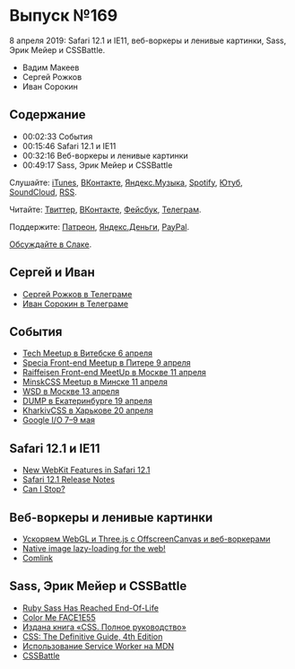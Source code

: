 # Выпуск №169

8 апреля 2019: Safari 12.1 и IE11, веб-воркеры и ленивые картинки, Sass, Эрик Мейер и CSSBattle.

- Вадим Макеев
- Сергей Рожков
- Иван Сорокин

## Содержание

- 00:02:33 События
- 00:15:46 Safari 12.1 и IE11
- 00:32:16 Веб-воркеры и ленивые картинки
- 00:49:17 Sass, Эрик Мейер и CSSBattle

Слушайте: [iTunes](https://itunes.apple.com/podcast/id1080500016), [ВКонтакте](https://vk.com/podcasts-32017543), [Яндекс.Музыка](https://music.yandex.ru/album/6245956), [Spotify](https://open.spotify.com/show/3rzAcADjpBpXt73L0epTjV), [Ютуб](https://www.youtube.com/playlist?list=PLMBnwIwFEFHcwuevhsNXkFTcadeX5R1Go), [SoundCloud](https://soundcloud.com/web-standards), [RSS](https://web-standards.ru/podcast/feed/).

Читайте: [Твиттер](https://twitter.com/webstandards_ru), [ВКонтакте](https://vk.com/webstandards_ru), [Фейсбук](https://www.facebook.com/webstandardsru), [Телеграм](https://t.me/webstandards_ru).

Поддержите: [Патреон](https://www.patreon.com/webstandards_ru), [Яндекс.Деньги](https://money.yandex.ru/to/41001119329753), [PayPal](https://www.paypal.me/pepelsbey).

[Обсуждайте в Слаке](http://slack.web-standards.ru/).

## Сергей и Иван

- [Сергей Рожков в Телеграме](https://t.me/sergey_rozhkov_by)
- [Иван Сорокин в Телеграме](https://t.me/ivan_sarokin)

## События

- [Tech Meetup в Витебске 6 апреля](https://www.facebook.com/events/2001899896773489/2012861519010660/)
- [Specia Front-end Meetup в Питере 9 апреля](https://specia-events.timepad.ru/event/933947/)
- [Raiffeisen Front-end MeetUp в Москве 11 апреля](https://raiffeisen-events.timepad.ru/event/942752/)
- [MinskCSS Meetup в Минске 11 апреля](https://minskcss.timepad.ru/event/926331/)
- [WSD в Москве 13 апреля](https://wsd.events/2019/04/13/)
- [DUMP в Екатеринбурге 19 апреля](https://dump-conf.ru/)
- [KharkivCSS в Харькове 20 апреля](http://kharkivcss.org/)
- [Google I/O 7–9 мая](https://events.google.com/io/)

## Safari 12.1 и IE11

- [New WebKit Features in Safari 12.1](https://webkit.org/blog/8718/new-webkit-features-in-safari-12-1/)
- [Safari 12.1 Release Notes](https://developer.apple.com/documentation/safari_release_notes/safari_12_1_release_notes)
- [Can I Stop?](https://canistop.net/)

## Веб-воркеры и ленивые картинки

- [Ускоряем WebGL и Three.js с OffscreenCanvas и веб-воркерами](https://habr.com/p/446682/)
- [Native image lazy-loading for the web!](https://addyosmani.com/blog/lazy-loading/)
- [Comlink](https://github.com/GoogleChromeLabs/comlink)

## Sass, Эрик Мейер и CSSBattle

- [Ruby Sass Has Reached End-Of-Life](http://sass.logdown.com/posts/7828841-ruby-sass-is-unsupported)
- [Color Me FACE1E55](https://meyerweb.com/eric/thoughts/2019/04/01/color-me-face1e55/)
- [Издана книга «CSS. Полное руководство»](http://shtonda.blogspot.com/2017/09/css-definitive-guide-4ed-meyer-weyl.html)
- [CSS: The Definitive Guide, 4th Edition](http://shop.oreilly.com/product/0636920012726.do)
- [Использование Service Worker на MDN](https://developer.mozilla.org/ru/docs/Web/API/Service_Worker_API/Using_Service_Workers)
- [CSSBattle](https://cssbattle.dev/)
